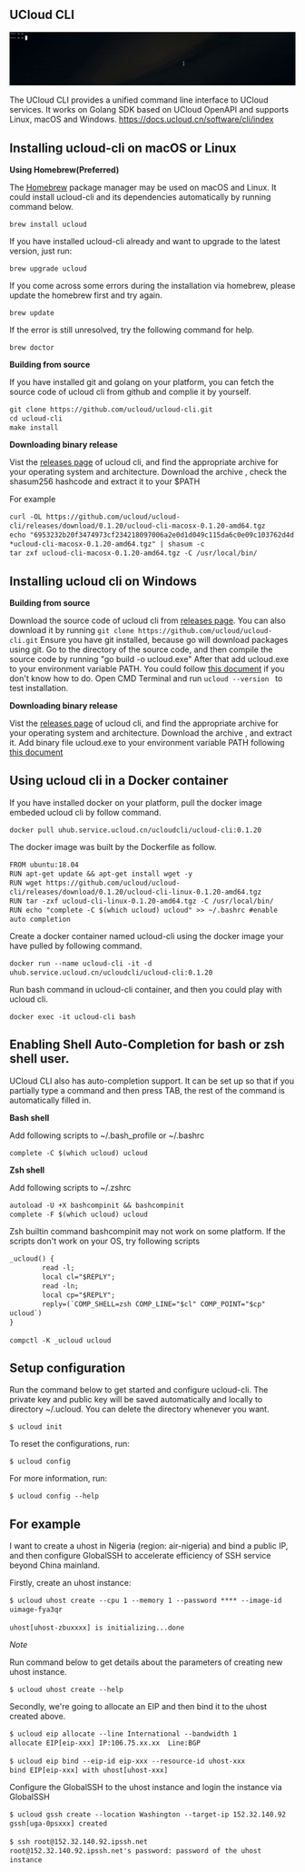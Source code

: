 ##  UCloud CLI 

![](./docs/_static/ucloud_cli_demo.gif)

The UCloud CLI provides a unified command line interface to UCloud services. It works on Golang SDK based on UCloud OpenAPI and supports Linux, macOS and Windows. 
https://docs.ucloud.cn/software/cli/index

## Installing ucloud-cli on macOS or Linux

**Using Homebrew(Preferred)**

The [Homebrew](https://docs.brew.sh/Installation) package manager may be used on macOS and Linux.
It could install ucloud-cli and its dependencies automatically by running command below.

```
brew install ucloud
```

If you have installed ucloud-cli already and want to upgrade to the latest version, just run:

```
brew upgrade ucloud
```

If you come across some errors during the installation via homebrew, please update the homebrew first and try again.

```
brew update
```

If the error is still unresolved, try the following command for help.

```
brew doctor
```

**Building from source**

If you have installed git and golang on your platform, you can fetch the source code of ucloud cli from github and complie it by yourself.

```
git clone https://github.com/ucloud/ucloud-cli.git
cd ucloud-cli
make install
```

**Downloading binary release**

Vist the [releases page](https://github.com/ucloud/ucloud-cli/releases) of ucloud cli, and find the appropriate archive for your operating system and architecture.
Download the archive , check the shasum256 hashcode and extract it to your $PATH

For example
```
curl -OL https://github.com/ucloud/ucloud-cli/releases/download/0.1.20/ucloud-cli-macosx-0.1.20-amd64.tgz
echo "6953232b20f3474973cf234218097006a2e0d1d049c115da6c0e09c103762d4d *ucloud-cli-macosx-0.1.20-amd64.tgz" | shasum -c
tar zxf ucloud-cli-macosx-0.1.20-amd64.tgz -C /usr/local/bin/
```

## Installing ucloud cli on Windows

**Building from source**

Download the source code of ucloud cli from [releases page](https://github.com/ucloud/ucloud-cli/releases). You can also download it by running ```git clone https://github.com/ucloud/ucloud-cli.git```
Ensure you have git installed, because go will download packages using git. Go to the directory of the source code, and then compile the source code by running "go build -o ucloud.exe"
After that add ucloud.exe to your environment variable PATH. You could follow [this document](https://www.java.com/en/download/help/path.xml) if you don't know how to do. 
Open CMD Terminal and run ```ucloud --version ``` to test installation. 


**Downloading binary release**

Vist the [releases page](https://github.com/ucloud/ucloud-cli/releases) of ucloud cli, and find the appropriate archive for your operating system and architecture.
Download the archive , and extract it. Add binary file ucloud.exe to your environment variable PATH following [this document](https://www.java.com/en/download/help/path.xml)

## Using ucloud cli in a Docker container
If you have installed docker on your platform, pull the docker image embeded ucloud cli by follow command.
```
docker pull uhub.service.ucloud.cn/ucloudcli/ucloud-cli:0.1.20
```

The docker image was built by the Dockerfile as follow.
```
FROM ubuntu:18.04
RUN apt-get update && apt-get install wget -y
RUN wget https://github.com/ucloud/ucloud-cli/releases/download/0.1.20/ucloud-cli-linux-0.1.20-amd64.tgz
RUN tar -zxf ucloud-cli-linux-0.1.20-amd64.tgz -C /usr/local/bin/
RUN echo "complete -C $(which ucloud) ucloud" >> ~/.bashrc #enable auto completion
```

Create a docker container named ucloud-cli using the docker image your have pulled by following command.

```
docker run --name ucloud-cli -it -d uhub.service.ucloud.cn/ucloudcli/ucloud-cli:0.1.20
```
Run bash command in ucloud-cli container, and then you could play with ucloud cli.

```
docker exec -it ucloud-cli bash
```

## Enabling Shell Auto-Completion for bash or zsh shell user.

UCloud CLI also has auto-completion support. It can be set up so that if you partially type a command and then press TAB, the rest of the command is automatically filled in.

**Bash shell** 

Add following scripts to  ~/.bash_profile or ~/.bashrc 

```
complete -C $(which ucloud) ucloud
```

**Zsh shell** 

Add following scripts to ~/.zshrc 

```
autoload -U +X bashcompinit && bashcompinit
complete -F $(which ucloud) ucloud
```
Zsh builtin command bashcompinit may not work on some platform. If the scripts don't work on your OS, try following scripts
```
_ucloud() {
        read -l;
        local cl="$REPLY";
        read -ln;
        local cp="$REPLY";
        reply=(`COMP_SHELL=zsh COMP_LINE="$cl" COMP_POINT="$cp" ucloud`)
}

compctl -K _ucloud ucloud
```


## Setup configuration

Run the command below to get started and configure ucloud-cli. The private key and public key will be saved automatically and locally to directory ~/.ucloud.
You can delete the directory whenever you want.

```
$ ucloud init
```

To reset the configurations, run:

```
$ ucloud config
```

For more information, run:

```
$ ucloud config --help
```

## For example

I want to create a uhost in Nigeria (region: air-nigeria) and bind a public IP, and then configure GlobalSSH to accelerate efficiency of SSH service beyond China mainland.

Firstly, create an uhost instance:

```
$ ucloud uhost create --cpu 1 --memory 1 --password **** --image-id uimage-fya3qr

uhost[uhost-zbuxxxx] is initializing...done
```

*Note* 

Run command below to get details about the parameters of creating new uhost instance.

```
$ ucloud uhost create --help
```

Secondly, we're going to allocate an EIP and then bind it to the uhost created above.

```
$ ucloud eip allocate --line International --bandwidth 1
allocate EIP[eip-xxx] IP:106.75.xx.xx  Line:BGP

$ ucloud eip bind --eip-id eip-xxx --resource-id uhost-xxx
bind EIP[eip-xxx] with uhost[uhost-xxx]
```

Configure the GlobalSSH to the uhost instance and login the instance via GlobalSSH

```
$ ucloud gssh create --location Washington --target-ip 152.32.140.92
gssh[uga-0psxxx] created

$ ssh root@152.32.140.92.ipssh.net
root@152.32.140.92.ipssh.net's password: password of the uhost instance
```
